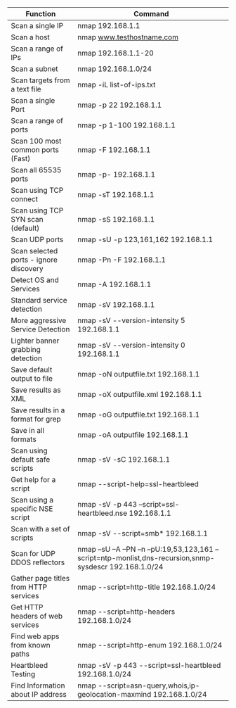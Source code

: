 | Function                               | Command                                                                                    |
|----------------------------------------|-----------------------------------------------------------------------------------------------------|
| Scan a single IP                       | nmap 192.168.1.1                                                                                    |
| Scan a host                            | nmap www.testhostname.com                                                                           |
| Scan a range of IPs                    | nmap 192.168.1.1-20                                                                                 |
| Scan a subnet                          | nmap 192.168.1.0/24                                                                                 |
| Scan targets from a text file          | nmap -iL list-of-ips.txt                                                                            |
| Scan a single Port                     | nmap -p 22 192.168.1.1                                                                              |
| Scan a range of ports                  | nmap -p 1-100 192.168.1.1                                                                           |
| Scan 100 most common ports (Fast)      | nmap -F 192.168.1.1                                                                                 |
| Scan all 65535 ports                   | nmap -p- 192.168.1.1                                                                                |
| Scan using TCP connect                 | nmap -sT 192.168.1.1                                                                                |
| Scan using TCP SYN scan (default)      | nmap -sS 192.168.1.1                                                                                |
| Scan UDP ports                         | nmap -sU -p 123,161,162 192.168.1.1                                                                 |
| Scan selected ports - ignore discovery | nmap -Pn -F 192.168.1.1                                                                             |
| Detect OS and Services                 | nmap -A 192.168.1.1                                                                                 |
| Standard service detection             | nmap -sV 192.168.1.1                                                                                |
| More aggressive Service Detection      | nmap -sV --version-intensity 5 192.168.1.1                                                          |
| Lighter banner grabbing detection      | nmap -sV --version-intensity 0 192.168.1.1                                                          |
| Save default output to file            | nmap -oN outputfile.txt 192.168.1.1                                                                 |
| Save results as XML                    | nmap -oX outputfile.xml 192.168.1.1                                                                 |
| Save results in a format for grep      | nmap -oG outputfile.txt 192.168.1.1                                                                 |
| Save in all formats                    | nmap -oA outputfile 192.168.1.1                                                                     |
| Scan using default safe scripts        | nmap -sV -sC 192.168.1.1                                                                            |
| Get help for a script                  | nmap --script-help=ssl-heartbleed                                                                   |
| Scan using a specific NSE script       | nmap -sV -p 443 –script=ssl-heartbleed.nse 192.168.1.1                                              |
| Scan with a set of scripts             | nmap -sV --script=smb* 192.168.1.1                                                                  |
| Scan for UDP DDOS reflectors           | nmap –sU –A –PN –n –pU:19,53,123,161 –script=ntp-monlist,dns-recursion,snmp-sysdescr 192.168.1.0/24 |
| Gather page titles from HTTP services  | nmap --script=http-title 192.168.1.0/24                                                             |
| Get HTTP headers of web services       | nmap --script=http-headers 192.168.1.0/24                                                           |
| Find web apps from known paths         | nmap --script=http-enum 192.168.1.0/24                                                              |
| Heartbleed Testing                     | nmap -sV -p 443 --script=ssl-heartbleed 192.168.1.0/24                                              |
| Find Information about IP address      | nmap --script=asn-query,whois,ip-geolocation-maxmind 192.168.1.0/24                                 |
